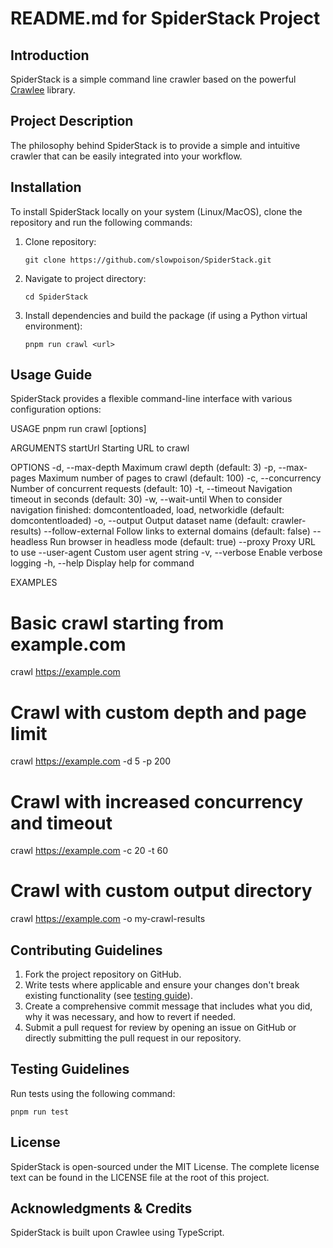 # README.md for SpiderStack Project

## Introduction
SpiderStack is a simple command line crawler based on the powerful [Crawlee]("https://crawlee.dev/") library.

## Project Description
The philosophy behind SpiderStack is to provide a simple and intuitive crawler that can be easily integrated into your workflow.

## Installation
To install SpiderStack locally on your system (Linux/MacOS), clone the repository and run the following commands:

1. Clone repository:
   ```
   git clone https://github.com/slowpoison/SpiderStack.git
   ```
2. Navigate to project directory:
   ```
   cd SpiderStack
   ```
3. Install dependencies and build the package (if using a Python virtual environment):
   ```
   pnpm run crawl <url>
   ```

## Usage Guide
SpiderStack provides a flexible command-line interface with various configuration options:

USAGE
pnpm run crawl <startUrl> [options]

ARGUMENTS
  startUrl    Starting URL to crawl

OPTIONS
  -d, --max-depth <number>      Maximum crawl depth (default: 3)
  -p, --max-pages <number>      Maximum number of pages to crawl (default: 100)
  -c, --concurrency <number>    Number of concurrent requests (default: 10)
  -t, --timeout <number>        Navigation timeout in seconds (default: 30)
  -w, --wait-until <event>      When to consider navigation finished: domcontentloaded, load, networkidle (default: domcontentloaded)
  -o, --output <path>          Output dataset name (default: crawler-results)
  --follow-external            Follow links to external domains (default: false)
  --headless                   Run browser in headless mode (default: true)
  --proxy <url>               Proxy URL to use
  --user-agent <string>       Custom user agent string
  -v, --verbose               Enable verbose logging
  -h, --help                  Display help for command

EXAMPLES
  # Basic crawl starting from example.com
  crawl https://example.com

  # Crawl with custom depth and page limit
  crawl https://example.com -d 5 -p 200

  # Crawl with increased concurrency and timeout
  crawl https://example.com -c 20 -t 60

  # Crawl with custom output directory
  crawl https://example.com -o my-crawl-results


## Contributing Guidelines
1. Fork the project repository on GitHub.
2. Write tests where applicable and ensure your changes don't break existing functionality (see [testing guide](#Testing-Guidelines)).
3. Create a comprehensive commit message that includes what you did, why it was necessary, and how to revert if needed.
4. Submit a pull request for review by opening an issue on GitHub or directly submitting the pull request in our repository.

## Testing Guidelines
Run tests using the following command:
```
pnpm run test
```

## License
SpiderStack is open-sourced under the MIT License. The complete license text can be found in the LICENSE file at the root of this project.

## Acknowledgments & Credits
SpiderStack is built upon Crawlee using TypeScript.
